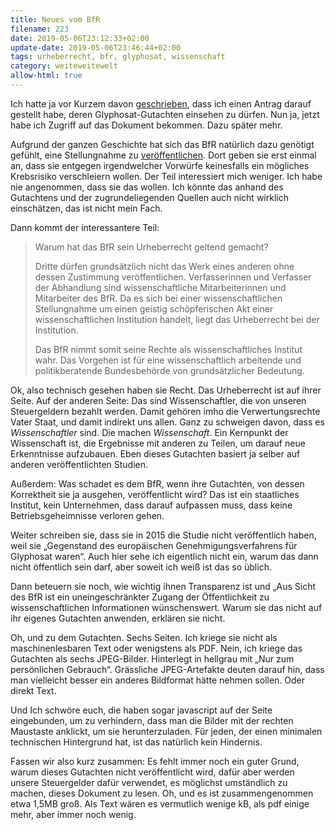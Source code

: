 ```yaml
---
title: Neues vom BfR
filename: 223
date: 2019-05-06T23:12:33+02:00
update-date: 2019-05-06T23:46:44+02:00
tags: urheberrecht, bfr, glyphosat, wissenschaft
category: weiteweitewelt
allow-html: true
---
```

<p>Ich hatte ja vor Kurzem davon <a href="/blogposts/222">geschrieben</a>, dass ich einen Antrag darauf gestellt habe, deren Glyphosat-Gutachten einsehen zu dürfen. Nun ja, jetzt habe ich Zugriff auf das Dokument bekommen. Dazu später mehr.</p>
<p>Aufgrund der ganzen Geschichte hat sich das BfR natürlich dazu genötigt gefühlt, eine Stellungnahme zu <a href="https://www.bfr.bund.de/cm/343/keine-krebsrisiken-verheimlicht-saemtliche-fachlichen-schlussfolgerungen-des-bfr-zu-glyphosat-sind-seit-jahren-oeffentlich-zugaenglich.pdf">veröffentlichen</a>. Dort geben sie erst einmal an, dass sie entgegen irgendwelcher Vorwürfe keinesfalls ein mögliches Krebsrisiko verschleiern wollen. Der Teil interessiert mich weniger. Ich habe nie angenommen, dass sie das wollen. Ich könnte das anhand des Gutachtens und der zugrundeliegenden Quellen auch nicht wirklich einschätzen, das ist nicht mein Fach.</p>
<p>Dann kommt der interessantere Teil:</p>
<blockquote> Warum hat das BfR sein Urheberrecht geltend gemacht? <p>Dritte dürfen grundsätzlich nicht das Werk eines anderen ohne dessen Zustimmung veröffentlichen. Verfasserinnen und Verfasser der Abhandlung sind wissenschaftliche Mitarbeiterinnen und Mitarbeiter des BfR. Da es sich bei einer wissenschaftlichen Stellungnahme um einen geistig schöpferischen Akt einer wissenschaftlichen Institution handelt, liegt das Urheberrecht bei der Institution.</p>
<p>Das BfR nimmt somit seine Rechte als wissenschaftliches Institut wahr. Das Vorgehen ist für eine wissenschaftlich arbeitende und politikberatende Bundesbehörde von grundsätzlicher Bedeutung.</p></blockquote>
<p>Ok, also technisch gesehen haben sie Recht. Das Urheberrecht ist auf ihrer Seite. Auf der anderen Seite: Das sind Wissenschaftler, die von unseren Steuergeldern bezahlt werden. Damit gehören imho die Verwertungsrechte Vater Staat, und damit indirekt uns allen. Ganz zu schweigen davon, dass es <em>Wissenschaftler</em> sind. Die machen <em>Wissenschaft</em>. Ein Kernpunkt der Wissenschaft ist, die Ergebnisse mit anderen zu Teilen, um darauf neue Erkenntnisse aufzubauen. Eben dieses Gutachten basiert ja selber auf anderen veröffentlichten Studien.</p>
<p>Außerdem: Was schadet es dem BfR, wenn ihre Gutachten, von dessen Korrektheit sie ja ausgehen, veröffentlicht wird? Das ist ein staatliches Institut, kein Unternehmen, dass darauf aufpassen muss, dass keine Betriebsgeheimnisse verloren gehen.</p>
<p>Weiter schreiben sie, dass sie in 2015 die Studie nicht veröffentlich haben, weil sie „Gegenstand des europäischen Genehmigungsverfahrens für Glyphosat waren“. Auch hier sehe ich eigentlich nicht ein, warum das dann nicht öffentlich sein darf, aber soweit ich weiß ist das so üblich.</p>
<p>Dann beteuern sie noch, wie wichtig ihnen Transparenz ist und „Aus Sicht des BfR ist ein uneingeschränkter Zugang der Öffentlichkeit zu wissenschaftlichen Informationen wünschenswert. Warum sie das nicht auf ihr eigenes Gutachten anwenden, erklären sie nicht.</p>
<p>Oh, und zu dem Gutachten. Sechs Seiten. Ich kriege sie nicht als maschinenlesbaren Text oder wenigstens als PDF. Nein, ich kriege das Gutachten als sechs JPEG-Bilder. Hinterlegt in hellgrau mit „Nur zum persönlichen Gebrauch“. Grässliche JPEG-Artefakte deuten darauf hin, dass man vielleicht besser ein anderes Bildformat hätte nehmen sollen. Oder direkt Text.</p>
<p>Und Ich schwöre euch, die haben sogar javascript auf der Seite eingebunden, um zu verhindern, dass man die Bilder mit der rechten Maustaste anklickt, um sie herunterzuladen. Für jeden, der einen minimalen technischen Hintergrund hat, ist das natürlich kein Hindernis.</p>
<p>Fassen wir also kurz zusammen: Es fehlt immer noch ein guter Grund, warum dieses Gutachten nicht veröffentlicht wird, dafür aber werden unsere Steuergelder dafür verwendet, es möglichst umständlich zu machen, dieses Dokument zu lesen. Oh, und es ist zusammengenommen etwa 1,5MB groß. Als Text wären es vermutlich wenige kB, als pdf einige mehr, aber immer noch wenig.</p>
